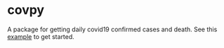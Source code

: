 # covpy 

A package for getting daily covid19 confirmed cases and death. See this [example](https://github.com/pearsedoolin/covpy/blob/master/covpy_example.ipynb) to get started.



